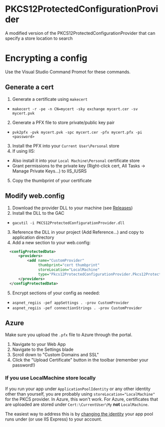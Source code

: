 # PKCS12ProtectedConfigurationProvider

A modified version of the PKCS12ProtectedConfigurationProvider that can specify a store location to search

# Encrypting a config

Use the Visual Studio Command Promot for these commands.

## Generate a cert

1. Generate a certificate using `makecert`
  - `makecert -r -pe -n CN=mycert -sky exchange mycert.cer -sv mycert.pvk`
2. Generate a PFX file to store private/public key pair
  - `pvk2pfx -pvk mycert.pvk -spc mycert.cer -pfx mycert.pfx -pi <password>`
3. Install the PFX into your `Current User\Personal` store
4. If using IIS:
  - Also install it into your `Local Machine\Personal` certificate store
  - Grant permissions to the private key (Right-click cert, All Tasks -> Manage Private Keys...) to IIS_IUSRS
5. Copy the thumbprint of your certificate

## Modify web.config

1. Download the provider DLL to your machine (see [Releases](https://github.com/kamranayub/PKCS12ProtectedConfigurationProvider/releases/tag/v1.0.1))
2. Install the DLL to the GAC
  - `gacutil -i PKCS12ProtectedConfigurationProvider.dll`
3. Reference the DLL in your project (Add Reference...) and copy to application directory
4. Add a new section to your web.config:

  ```xml
    <configProtectedData>
        <providers>
            <add name="CustomProvider"
                 thumbprint="cert thumbprint"
                 storeLocation="LocalMachine"
                 type="Pkcs12ProtectedConfigurationProvider.Pkcs12ProtectedConfigurationProvider, PKCS12ProtectedConfigurationProvider, Version=1.0.1.0, Culture=neutral, PublicKeyToken=455a6e7bdbdc9023" />
        </providers>
    </configProtectedData>
  ```

5. Encrypt sections of your config as needed:
  - `aspnet_regiis -pef appSettings . -prov CustomProvider`
  - `aspnet_regiis -pef connectionStrings . -prov CustomProvider`
  
## Azure

Make sure you upload the `.pfx` file to Azure through the portal.

1. Navigate to your Web App
2. Navigate to the Settings blade
3. Scroll down to "Custom Domains and SSL"
4. Click the "Upload Certificate" button in the toolbar (remember your password!)

### If you use LocalMachine store locally

If you run your app under `ApplicationPoolIdentity` or any other identity other than yourself, you are probably using `storeLocation="LocalMachine"` for the PKCS provider. In Azure, this won't work. For Azure, certificates that are uploaded are stored under `Cert:\CurrentUser\My` **not** `LocalMachine`.

The easiest way to address this is by [changing the identity](http://www.iis.net/learn/manage/configuring-security/application-pool-identities) your app pool runs under (or use IIS Express) to your account.
